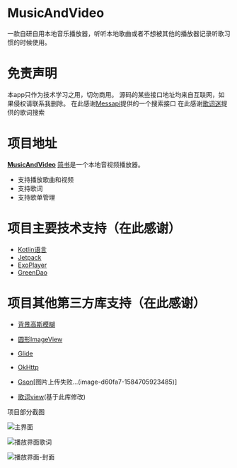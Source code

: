 # MusicAndVideo
一款自研自用本地音乐播放器，听听本地歌曲或者不想被其他的播放器记录听歌习惯的时候使用。

免责声明
=
本app只作为技术学习之用，切勿商用。
源码的某些接口地址均来自互联网，如果侵权请联系我删除。
在此感谢[Messapi](https://github.com/messoer)提供的一个搜索接口
在此感谢[歌词迷](http://api.geci.me/en/latest/index.html#indices-and-tables)提供的歌词搜索

项目地址
=
**[MusicAndVideo](https://github.com/kotle/MusicAndVideo)** [简书](https://www.jianshu.com/p/032d41f167a2)是一个本地音视频播放器。
- 支持播放歌曲和视频
- 支持歌词
- 支持歌单管理

项目主要技术支持（在此感谢）
=
- [Kotlin语言](https://github.com/JetBrains/kotlin)
- [Jetpack](https://developer.android.google.cn/jetpack)
- [ExoPlayer](https://github.com/google/ExoPlayer)
- [GreenDao](https://github.com/greenrobot/greenDAO)

项目其他第三方库支持（在此感谢）
=
- [背景高斯模糊](https://github.com/mmin18/RealtimeBlurView)
- [圆形ImageView](https://github.com/hdodenhof/CircleImageView)
- [Glide](https://github.com/bumptech/glide)
- [OkHttp](https://github.com/square/okhttp)
- [Gson](https://github.com/google/gson)[图片上传失败...(image-d60fa7-1584705923485)]

- [歌词view](https://github.com/wangchenyan/lrcview)(基于此库修改)

项目部分截图

![主界面](https://upload-images.jianshu.io/upload_images/2686533-9a6721fc426f3d75.jpg?imageMogr2/auto-orient/strip%7CimageView2/2/w/1240)

![播放界面歌词](https://upload-images.jianshu.io/upload_images/2686533-ad9f4a35103bae97.jpg?imageMogr2/auto-orient/strip%7CimageView2/2/w/1240)

![播放界面-封面](https://upload-images.jianshu.io/upload_images/2686533-7e57f3231bad369f.jpg?imageMogr2/auto-orient/strip%7CimageView2/2/w/1240)




